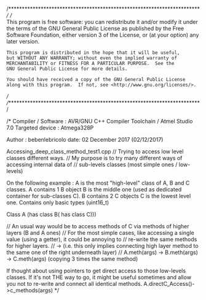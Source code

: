 /************************************************************************/
/*   
    This program is free software: you can redistribute it and/or modify
    it under the terms of the GNU General Public License as published by
    the Free Software Foundation, either version 3 of the License, or
    (at your option) any later version.

    This program is distributed in the hope that it will be useful,
    but WITHOUT ANY WARRANTY; without even the implied warranty of
    MERCHANTABILITY or FITNESS FOR A PARTICULAR PURPOSE.  See the
    GNU General Public License for more details.

    You should have received a copy of the GNU General Public License
    along with this program.  If not, see <http://www.gnu.org/licenses/>. 
*/
/************************************************************************/


/*
Compiler / Software : AVR/GNU C++ Compiler Toolchain / Atmel Studio 7.0
Targeted device : Atmega328P 

Author : bebenlebricolo
date: 02 December 2017 (02/12/2017)

Accessing_deep_class_method_test1.cpp
// Trying to access low level classes different ways.
// My purpose is to try many different ways of accessing internal data of 
// sub-levels classes (most simple ones / low-levels)

On the following example :  A is the most "high-level" class of A, B and C classes. A contains 1 B object
							B is the middle one (used as dedicated container for sub-classes C). B contains 2 C objects
							C is the lowest level one. Contains only basic types (uint16_t)

Class A (has class B( has class C)))

// An usual way would be to access methods of C via methods of higher layers (B and A ones)
// For the most simple cases, like accessing a single value (using a getter), it could be annoying to 
// re-write the same methods for higher layers.
// -> (i.e. this only implies connecting high layer method to the same one of the right underneath layer)
//	A.meth(args) -> B.meth(args) -> C.meth(args) (copying 3 times the same method)

If thought about using pointers to get direct access to those low-levels classes.
If it's not THE way to go, it might be useful sometimes and allow you not to re-write and connect all identical methods.
A.directC_Access()->c_methods(args)
*/
